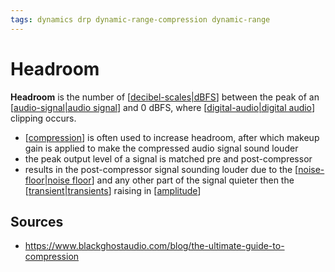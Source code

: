 ```yaml
---
tags: dynamics drp dynamic-range-compression dynamic-range
---
```


# Headroom

**Headroom** is the number of [[decibel-scales|dBFS]] between the peak of an [[audio-signal|audio signal]] and 0 dBFS, where [[digital-audio|digital audio]] clipping occurs.

- [[compression]] is often used to increase headroom, after which makeup gain is applied to make the compressed audio signal sound louder
- the peak output level of a signal is matched pre and post-compressor
- results in the post-compressor signal sounding louder due to the [[noise-floor|noise floor]] and any other part of the signal quieter then the [[transient|transients]] raising in [[amplitude]]

## Sources

- <https://www.blackghostaudio.com/blog/the-ultimate-guide-to-compression>

[//begin]: # "Autogenerated link references for markdown compatibility"
[decibel-scales|dBFS]: decibel-scales "Decibel Scales"
[audio-signal|audio signal]: audio-signal "Audio Signal"
[digital-audio|digital audio]: digital-audio "Digital Audio"
[compression]: compression "Compression"
[noise-floor|noise floor]: noise-floor "Noise Floor"
[transient|transients]: transient "Transient"
[amplitude]: amplitude "Amplitude"
[//end]: # "Autogenerated link references"